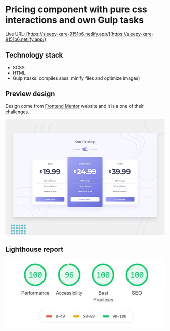 # Pricing component with pure css interactions and own Gulp tasks

Live URL: [https://sleepy-kare-9151b6.netlify.app/](https://sleepy-kare-9151b6.netlify.app/)

## Technology stack
  - SCSS
  - HTML
  - Gulp (tasks: compiles sass, minify files and optimize images)

## Preview design
Design come from [Frontend Mentor](https://frontendmentor.io) website and it is a one of their challenges.

![Design preview for the Rock, Paper, Scissors coding challenge](./design/desktop-preview.jpg)


## Lighthouse report

![Lighthouse report for my solution](./lighthouse-report/lighthouse.JPG)

